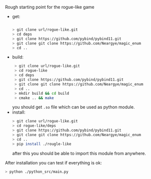 Rough starting point for the rogue-like game

- get:
  ```bash
  
  > git clone url/rogue-like.git
  > cd deps
  > git clone https://github.com/pybind/pybind11.git
  > git clone git clone https://github.com/Neargye/magic_enum
  > cd ..
  ```
- build:
  ```bash
   > git clone url/rogue-like.git 
   > cd rogue-like
   > cd deps
   > git clone https://github.com/pybind/pybind11.git
   > git clone git clone https://github.com/Neargye/magic_enum
   > cd .. 
   > mkdir build && cd build
   > cmake .. && make 
  ```
  you should get ``.so`` file which can be used as python module.
- install:
  ```bash
  > git clone url/rogue-like.git
  > cd rogue-like/deps
  > git clone https://github.com/pybind/pybind11.git
  > git clone git clone https://github.com/Neargye/magic_enum
  > cd .. 
  > pip install ./rougle-like
  ```
  after this you should be able to import this module from anywhere.

After installation you can test if everything is ok:

```bash
> python ./python_src/main.py 
```